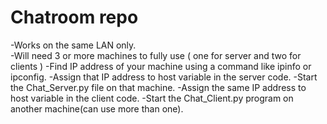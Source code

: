 # Chatroom repo
-Works on the same LAN only.\
-Will need 3 or more machines to fully use ( one for server and two for clients )
-Find IP address of your machine using a command like ipinfo or ipconfig.
-Assign that IP address to host variable in the server code.
-Start the Chat_Server.py file on that machine.
-Assign the same IP address to host variable in the client code.
-Start the Chat_Client.py program on another machine(can use more than one).
